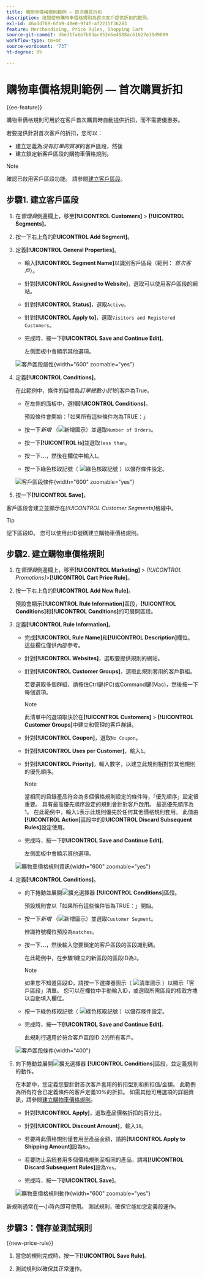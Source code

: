 ```yaml
---
title: 購物車價格規則範例 — 首次購買折扣
description: 檢閱使用購物車價格規則為首次客戶提供折扣的範例。
exl-id: 46add769-6fa9-40e0-9f4f-af2215f36283
feature: Merchandising, Price Rules, Shopping Cart
source-git-commit: dbe31fa6e7b83ac852e6e4988ac61627e30d9089
workflow-type: tm+mt
source-wordcount: '737'
ht-degree: 0%

---
```


# 購物車價格規則範例 — 首次購買折扣

{{ee-feature}}

購物車價格規則可用於在客戶首次購買時自動提供折扣，而不需要優惠券。

若要提供針對首次客戶的折扣，您可以：

- 建立定義為&#x200B;_沒有訂單的買家_&#x200B;的客戶區段，然後
- 建立鎖定新客戶區段的購物車價格規則。

>[!NOTE]
>
>確認已啟用客戶區段功能。 請參閱[建立客戶區段](../customers/customer-segment-create.md)。

## 步驟1. 建立客戶區段

1. 在&#x200B;_管理員_&#x200B;側邊欄上，移至&#x200B;**[!UICONTROL Customers]** > **[!UICONTROL Segments]**。

1. 按一下右上角的&#x200B;**[!UICONTROL Add Segment]**。

1. 定義&#x200B;**[!UICONTROL General Properties]**。

   - 輸入&#x200B;**[!UICONTROL Segment Name]**&#x200B;以識別客戶區段（範例： _首次客戶_）。

   - 針對&#x200B;**[!UICONTROL Assigned to Website]**，選取可以使用客戶區段的網站。

   - 針對&#x200B;**[!UICONTROL Status]**，選取`Active`。

   - 針對&#x200B;**[!UICONTROL Apply to]**，選取`Visitors and Registered Customers`。

   - 完成時，按一下&#x200B;**[!UICONTROL Save and Continue Edit]**。

     左側面板中會顯示其他選項。

   ![客戶區段屬性](./assets/customer-segment-first-time.png){width="600" zoomable="yes"}

1. 定義&#x200B;**[!UICONTROL Conditions]**。

   在此範例中，條件的目標為&#x200B;_訂單總數小於1_&#x200B;的客戶為True。

   - 在左側的面板中，選擇&#x200B;**[!UICONTROL Conditions]**。

     預設條件會開始：「如果所有這些條件均為TRUE：」

   - 按一下&#x200B;_新增_ （![新增圖示](../assets/icon-add-green-circle.png)）並選取`Number of Orders`。

   - 按一下&#x200B;**[!UICONTROL is]**&#x200B;並選取`less than`。

   - 按一下&#x200B;**...**，然後在欄位中輸入`1`。

   - 按一下綠色核取記號（ ![綠色核取記號](../assets/icon-checkmark-green-circle.png) ）以儲存條件設定。

   ![客戶區段條件](./assets/customer-segment-first-time-condition.png){width="600" zoomable="yes"}

1. 按一下&#x200B;**[!UICONTROL Save]**。

客戶區段會建立並顯示在&#x200B;_[!UICONTROL Customer Segments]_&#x200B;格線中。

>[!TIP]
>
>記下區段ID。 您可以使用此ID號碼建立購物車價格規則。

## 步驟2. 建立購物車價格規則

1. 在&#x200B;_管理員_&#x200B;側邊欄上，移至&#x200B;**[!UICONTROL Marketing]** > _[!UICONTROL Promotions]_>**[!UICONTROL Cart Price Rule]**。

1. 按一下右上角的&#x200B;**[!UICONTROL Add New Rule]**。

   預設會顯示&#x200B;**[!UICONTROL Rule Information]**&#x200B;區段，**[!UICONTROL Conditions]**&#x200B;和&#x200B;**[!UICONTROL Conditions]**&#x200B;的可展開區段。

1. 定義&#x200B;**[!UICONTROL Rule Information]**。

   - 完成&#x200B;**[!UICONTROL Rule Name]**&#x200B;和&#x200B;**[!UICONTROL Description]**&#x200B;欄位。 這些欄位僅供內部參考。

   - 針對&#x200B;**[!UICONTROL Websites]**，選取要提供規則的網站。

   - 針對&#x200B;**[!UICONTROL Customer Groups]**，選取此規則套用的客戶群組。

     若要選取多個群組，請按住Ctrl鍵(PC)或Command鍵(Mac)，然後按一下每個選項。

     >[!NOTE]
     >
     >此清單中的選項取決於在&#x200B;**[!UICONTROL Customers]** > **[!UICONTROL Customer Groups]**&#x200B;中建立和管理的客戶群組。

   - 針對&#x200B;**[!UICONTROL Coupon]**，選取`No Coupon`。

   - 針對&#x200B;**[!UICONTROL Uses per Customer]**，輸入`1`。

   - 針對&#x200B;**[!UICONTROL Priority]**，輸入數字，以建立此規則相對於其他規則的優先順序。

     >[!NOTE]
     >
     >當相同的目錄產品符合為多個價格規則設定的條件時，「優先順序」設定很重要。 具有最高優先順序設定的規則會針對客戶啟用。 最高優先順序為1。 在此範例中，輸入`1`表示此規則優先於任何其他價格規則套用。 此值由&#x200B;**[!UICONTROL Action]**&#x200B;區段中的&#x200B;**[!UICONTROL Discard Subsequent Rules]**&#x200B;設定使用。

   - 完成時，按一下&#x200B;**[!UICONTROL Save and Continue Edit]**。

     左側面板中會顯示其他選項。

   ![購物車價格規則資訊](./assets/rule-information-first-time.png){width="600" zoomable="yes"}

1. 定義&#x200B;**[!UICONTROL Conditions]**。

   - 向下捲動並展開![擴充選擇器](../assets/icon-display-expand.png) **[!UICONTROL Conditions]**&#x200B;區段。

     預設規則會以「如果所有這些條件皆為TRUE：」開始。

   - 按一下&#x200B;_新增_ （![新增圖示](../assets/icon-add-green-circle.png)）並選取`Customer Segment`。

     辨識符號欄位預設為`matches`。

   - 按一下&#x200B;**...**，然後輸入您要鎖定的客戶區段的區段識別碼。

     在此範例中，在步驟1建立的新區段的區段ID為`2`。

     >[!NOTE]
     >
     >如果您不知道區段ID，請按一下選擇器圖示（ ![清單圖示](../assets/icon-list-chooser.png) ）以顯示「客戶區段」清單。 您可以在欄位中手動輸入ID，或選取所需區段的核取方塊以自動填入欄位。

   - 按一下綠色核取記號（ ![綠色核取記號](../assets/icon-checkmark-green-circle.png) ）以儲存條件設定。

   - 完成時，按一下&#x200B;**[!UICONTROL Save and Continue Edit]**。

     此規則行適用於符合客戶區段ID 2的所有客戶。

   ![客戶區段條件](./assets/customer-segment-matches.png){width="400"}

1. 向下捲動並展開![擴充選擇器](../assets/icon-display-expand.png) **[!UICONTROL Conditions]**&#x200B;區段，並定義規則的動作。

   在本節中，您定義您要針對首次客戶套用的折扣型別和折扣值/金額。 此範例為所有符合已定義條件的客戶定義10%的折扣。 如需其他可用選項的詳細資訊，請參閱[建立購物車價格規則](price-rules-cart-create.md)。

   - 針對&#x200B;**[!UICONTROL Apply]**，選取產品價格折扣的百分比。

   - 針對&#x200B;**[!UICONTROL Discount Amount]**，輸入`10`。

   - 若要將此價格規則僅套用至產品金額，請將&#x200B;**[!UICONTROL Apply to Shipping Amount]**&#x200B;設為`No`。

   - 若要防止系統套用多個價格規則至相同的產品，請將&#x200B;**[!UICONTROL Discard Subsequent Rules]**&#x200B;設為`Yes`。

   - 完成時，按一下&#x200B;**[!UICONTROL Save]**。

   ![購物車價格規則動作](./assets/actions-first-time.png){width="600" zoomable="yes"}

新規則通常在一小時內即可使用。 測試規則，確保它能如您定義般運作。

## 步驟3：儲存並測試規則

{{new-price-rule}}

1. 當您的規則完成時，按一下&#x200B;**[!UICONTROL Save Rule]**。

1. 測試規則以確保其正常運作。
